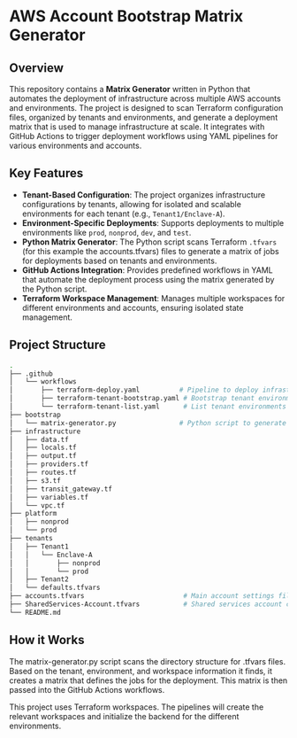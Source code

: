 # AWS Account Bootstrap Matrix Generator

## Overview

This repository contains a **Matrix Generator** written in Python that automates the deployment of infrastructure across multiple AWS accounts and environments. The project is designed to scan Terraform configuration files, organized by tenants and environments, and generate a deployment matrix that is used to manage infrastructure at scale. It integrates with GitHub Actions to trigger deployment workflows using YAML pipelines for various environments and accounts.

## Key Features

- **Tenant-Based Configuration**: The project organizes infrastructure configurations by tenants, allowing for isolated and scalable environments for each tenant (e.g., `Tenant1/Enclave-A`).
- **Environment-Specific Deployments**: Supports deployments to multiple environments like `prod`, `nonprod`, `dev`, and `test`.
- **Python Matrix Generator**: The Python script scans Terraform `.tfvars` (for this example the accounts.tfvars) files to generate a matrix of jobs for deployments based on tenants and environments.
- **GitHub Actions Integration**: Provides predefined workflows in YAML that automate the deployment process using the matrix generated by the Python script.
- **Terraform Workspace Management**: Manages multiple workspaces for different environments and accounts, ensuring isolated state management.

## Project Structure

```bash
.
├── .github
│   └── workflows
│       ├── terraform-deploy.yaml          # Pipeline to deploy infrastructure
│       ├── terraform-tenant-bootstrap.yaml # Bootstrap tenant environments
│       └── terraform-tenant-list.yaml      # List tenant environments
├── bootstrap
│   └── matrix-generator.py                # Python script to generate the matrix
├── infrastructure
│   ├── data.tf
│   ├── locals.tf
│   ├── output.tf
│   ├── providers.tf
│   ├── routes.tf
│   ├── s3.tf
│   ├── transit_gateway.tf
│   ├── variables.tf
│   └── vpc.tf
├── platform
│   ├── nonprod
│   └── prod
├── tenants
│   ├── Tenant1
│   │   └── Enclave-A
│   │       ├── nonprod
│   │       └── prod
│   ├── Tenant2
│   └── defaults.tfvars
├── accounts.tfvars                         # Main account settings file
├── SharedServices-Account.tfvars           # Shared services account configuration
└── README.md
```

## How it Works

The matrix-generator.py script scans the directory structure for .tfvars files. Based on the tenant, environment, and workspace information it finds, it creates a matrix that defines the jobs for the deployment. This matrix is then passed into the GitHub Actions workflows.

This project uses Terraform workspaces. The pipelines will create the relevant workspaces and initialize the backend for the different environments.
